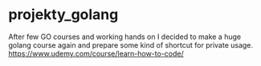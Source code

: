 # projekty_golang

After few GO courses and working hands on I decided to make a huge golang course again and prepare some kind of shortcut for private usage.
https://www.udemy.com/course/learn-how-to-code/
